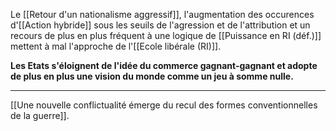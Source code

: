 Le [[Retour d'un nationalisme aggressif]], l'augmentation des occurences d'[[Action hybride]] sous les seuils de l'agression et de l'attribution et un recours de plus en plus fréquent à une logique de [[Puissance en RI (déf.)]] mettent à mal l'approche de l'[[Ecole libérale (RI)]].

**Les Etats s'éloignent de l'idée du commerce gagnant-gagnant et adopte de plus en plus une vision du monde comme un jeu à somme nulle.**

---

[[Une nouvelle conflictualité émerge du recul des formes conventionnelles de la guerre]].